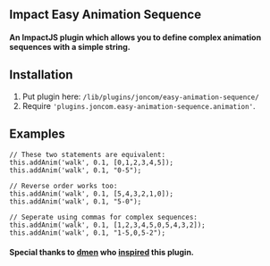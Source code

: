 ## Impact Easy Animation Sequence ##

#### An ImpactJS plugin which allows you to define complex animation sequences with a simple string. ####

## Installation ##
1. Put plugin here: `/lib/plugins/joncom/easy-animation-sequence/`
2. Require `'plugins.joncom.easy-animation-sequence.animation'`.

## Examples ##
```
// These two statements are equivalent:
this.addAnim('walk', 0.1, [0,1,2,3,4,5]);
this.addAnim('walk', 0.1, "0-5");

// Reverse order works too:
this.addAnim('walk', 0.1, [5,4,3,2,1,0]);
this.addAnim('walk', 0.1, "5-0");

// Seperate using commas for complex sequences:
this.addAnim('walk', 0.1, [1,2,3,4,5,0,5,4,3,2]);
this.addAnim('walk', 0.1, "1-5,0,5-2");
```

#### Special thanks to [dmen](http://impactjs.com/forums/user/dmen) who [inspired](http://impactjs.com/forums/impact-engine/little-update-to-addanim/page/1) this plugin. ####
